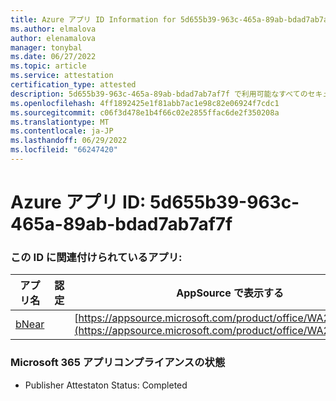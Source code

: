 ```yaml
---
title: Azure アプリ ID Information for 5d655b39-963c-465a-89ab-bdad7ab7af7f
ms.author: elmalova
author: elenamalova
manager: tonybal
ms.date: 06/27/2022
ms.topic: article
ms.service: attestation
certification_type: attested
description: 5d655b39-963c-465a-89ab-bdad7ab7af7f で利用可能なすべてのセキュリティとコンプライアンス情報。
ms.openlocfilehash: 4ff1892425e1f81abb7ac1e98c82e06924f7cdc1
ms.sourcegitcommit: c06f3d478e1b4f66c02e2855ffac6de2f350208a
ms.translationtype: MT
ms.contentlocale: ja-JP
ms.lasthandoff: 06/29/2022
ms.locfileid: "66247420"
---
```

# <a name="azure-app-id-5d655b39-963c-465a-89ab-bdad7ab7af7f"></a>Azure アプリ ID: 5d655b39-963c-465a-89ab-bdad7ab7af7f


### <a name="apps-associated-with-this-id"></a>この ID に関連付けられているアプリ:
| **アプリ名** | **認定** | **AppSource で表示する** |
|--------------|---------------|-----------------------|
| [bNear](../forward/WA200004271.md) |  | [https://appsource.microsoft.com/product/office/WA200004271](https://appsource.microsoft.com/product/office/WA200004271) |

### <a name="microsoft-365-app-compliance-status"></a>Microsoft 365 アプリコンプライアンスの状態
- Publisher Attestaton Status: Completed
